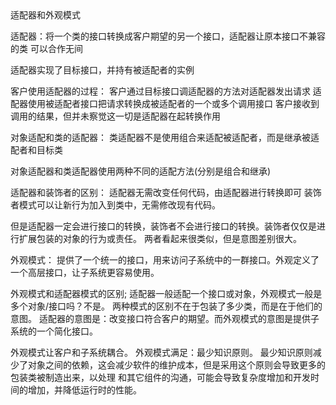 <head>适配器和外观模式</head>

<p>适配器：将一个类的接口转换成客户期望的另一个接口，适配器让原本接口不兼容的类
可以合作无间</p>

适配器实现了目标接口，并持有被适配者的实例

客户使用适配器的过程：
    客户通过目标接口调适配器的方法对适配器发出请求
    适配器使用被适配者接口把请求转换成被适配者的一个或多个调用接口
    客户接收到调用的结果，但并未察觉这一切是适配器在起转换作用
    
 

对象适配和类的适配器：
    类适配器不是使用组合来适配被适配者，而是继承被适配者和目标类
   
对象适配器和类适配器使用两种不同的适配方法(分别是组合和继承)

适配器和装饰者的区别：
   适配器无需改变任何代码，由适配器进行转换即可
   装饰者模式可以让新行为加入到类中，无需修改现有代码。
   
   但是适配器一定会进行接口的转换，装饰者不会进行接口的转换。装饰者仅仅是进行扩展包装的对象的行为或责任。
   两者看起来很类似，但是意图差别很大。
   
 外观模式：
    提供了一个统一的接口，用来访问子系统中的一群接口。外观定义了一个高层接口，让子系统更容易使用。
    
外观模式和适配器模式的区别;
    适配器一般适配一个接口或对象，外观模式一般是多个对象/接口吗？不是。
    两种模式的区别不在于包装了多少类，而是在于他们的意图。
    适配器的意图是：改变接口符合客户的期望。而外观模式的意图是提供子系统的一个简化接口。
    
外观模式让客户和子系统耦合。
外观模式满足：最少知识原则。
    最少知识原则减少了对象之间的依赖，这会减少软件的维护成本，但是采用这个原则会导致更多的包装类被制造出来，以处理
    和其它组件的沟通，可能会导致复杂度增加和开发时间的增加，并降低运行时的性能。
    
    
    
